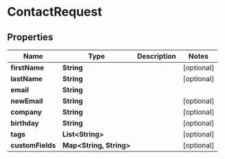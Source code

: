 
# ContactRequest

## Properties
Name | Type | Description | Notes
------------ | ------------- | ------------- | -------------
**firstName** | **String** |  |  [optional]
**lastName** | **String** |  |  [optional]
**email** | **String** |  | 
**newEmail** | **String** |  |  [optional]
**company** | **String** |  |  [optional]
**birthday** | **String** |  |  [optional]
**tags** | **List&lt;String&gt;** |  |  [optional]
**customFields** | **Map&lt;String, String&gt;** |  |  [optional]



